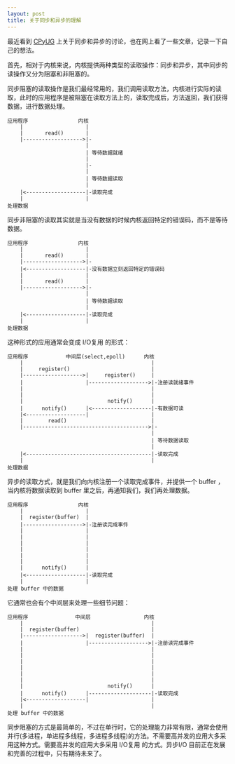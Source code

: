 ```yaml
---
layout: post
title: 关于同步和异步的理解
---
```


最近看到 [CPyUG](https://groups.google.com/forum/?fromgroups=#!topic/python-cn/poF9LmXJXl0%5B1-25-false%5D) 上关于同步和异步的讨论，也在网上看了一些文章，记录一下自己的想法。

首先，相对于内核来说，内核提供两种类型的读取操作：同步和异步，其中同步的读操作又分为阻塞和非阻塞的。

同步阻塞的读取操作是我们最经常用的，我们调用读取方法，内核进行实际的读取，此时的应用程序是被阻塞在读取方法上的，读取完成后，方法返回，我们获得数据，进行数据处理。

    应用程序                内核
        |                    |
        |       read()       |
        |------------------->|-
                             |
                             | 等待数据就绪
                             |
                             |-
                             |
                             | 等待数据读取
                             |
        |<-------------------|-读取完成
        |                    |
    处理数据

同步非阻塞的读取其实就是当没有数据的时候内核返回特定的错误码，而不是等待数据。

    应用程序                内核
        |                    |
        |       read()       |
        |------------------->|-
        |<-------------------|-没有数据立刻返回特定的错误码
        |                    |
        |       read()       |
        |------------------->|-
                             |
                             | 等待数据读取
                             |
        |<-------------------|-读取完成
        |                    |
    处理数据

这种形式的应用通常会变成  I/O复用 的形式：

    应用程序            中间层(select,epoll)      内核
        |                                         |
        |     register()                          |
        |------------------->|     register()     | 
        |                    |------------------->|-注册读就绪事件
        |                                         |
        |                                         |
        |                           notify()      |
        |      notify()      |<-------------------|-有数据可读
        |<-------------------|                    |
        |        read()                           |
        |---------------------------------------->|-
                                                  |
                                                  | 等待数据读取
                                                  |
        |<----------------------------------------|-读取完成
        |                                         |
    处理数据

异步的读取方式，就是我们向内核注册一个读取完成事件，并提供一个 buffer ，当内核将数据读取到 buffer 里之后，再通知我们，我们再处理数据。

    应用程序                内核
        |                    |
        |  register(buffer)  |
        |------------------->|-注册读完成事件
        |                    |
        |                    |
        |                    |
        |                    |
        |                    |
        |                    |
        |      notify()      |
        |<-------------------|-读取完成
        |                    |
    处理 buffer 中的数据

它通常也会有个中间层来处理一些细节问题：

    应用程序               中间层                 内核
        |                                         |
        |  register(buffer)                       |
        |------------------->|  register(buffer)  | 
        |                    |------------------->|-注册读完成事件
        |                                         |
        |                                         |
        |                                         |
        |                                         |
        |                                         |
        |                                         |
        |                           notify()      |
        |      notify()      |--------------------|-读取完成
        |<-------------------|                    |
        |                                         |
    处理 buffer 中的数据

同步阻塞的方式是最简单的，不过在单行时，它的处理能力非常有限，通常会使用并行(多进程，单进程多线程，多进程多线程)的方法。不需要高并发的应用大多采用这种方式。需要高并发的应用大多采用 I/O复用 的方式。异步I/O 目前正在发展和完善的过程中，只有期待未来了。
